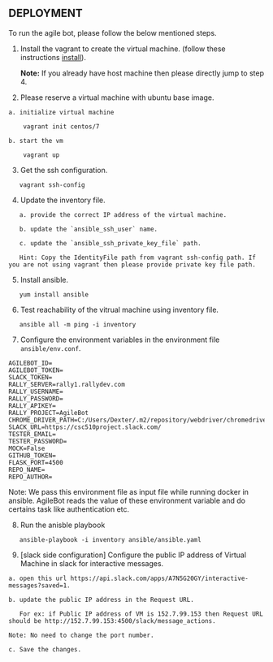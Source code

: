 ## DEPLOYMENT

To run the agile bot, please follow the below mentioned steps. 

1. Install the vagrant to create the virtual machine. (follow these instructions [install](https://github.com/CSC-DevOps/CM/blob/master/VM.md)).  

    **Note:** If you already have host machine then please directly jump to step 4.  

2. Please reserve a virtual machine with ubuntu base image. 

```
a. initialize virtual machine

    vagrant init centos/7

b. start the vm

    vagrant up
```

3. Get the ssh configuration. 

```
   vagrant ssh-config
```

4. Update the inventory file.

```
   a. provide the correct IP address of the virtual machine. 
   
   b. update the `ansible_ssh_user` name. 
   
   c. update the `ansible_ssh_private_key_file` path.
   
   Hint: Copy the IdentityFile path from vagrant ssh-config path. If you are not using vagrant then please provide private key file path. 
```   

5. Install ansible. 

```
   yum install ansible
```

6. Test reachability of the vitrual machine using inventory file.

```
   ansible all -m ping -i inventory 
```

7. Configure the environment variables in the environment file `ansible/env.conf`.

```
AGILEBOT_ID=
AGILEBOT_TOKEN=
SLACK_TOKEN=
RALLY_SERVER=rally1.rallydev.com
RALLY_USERNAME=
RALLY_PASSWORD=
RALLY_APIKEY=
RALLY_PROJECT=AgileBot
CHROME_DRIVER_PATH=C:/Users/Dexter/.m2/repository/webdriver/chromedriver/win32/2.32/chromedriver.exe
SLACK_URL=https://csc510project.slack.com/
TESTER_EMAIL=
TESTER_PASSWORD=
MOCK=False
GITHUB_TOKEN=
FLASK_PORT=4500
REPO_NAME=
REPO_AUTHOR=
```

Note: We pass this environment file as input file while running docker in ansible. AgileBot reads the value of these environment variable and do certains task like authentication etc.   

8. Run the anisble playbook 

```
   ansible-playbook -i inventory ansible/ansible.yaml
```

9. [slack side configuration] Configure the public IP address of Virtual Machine in slack for interactive messages. 

```
a. open this url https://api.slack.com/apps/A7N5G20GY/interactive-messages?saved=1. 

b. update the public IP address in the Request URL.

   For ex: if Public IP address of VM is 152.7.99.153 then Request URL should be http://152.7.99.153:4500/slack/message_actions. 

Note: No need to change the port number.

c. Save the changes.
```
